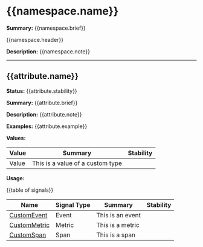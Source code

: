 # {{namespace.name}}

**Summary:** {{namespace.brief}}

{{namespace.header}}

**Description:** {{namespace.note}}

---------------------------------

## {{attribute.name}}

**Status:** {{attribute.stability}}

**Summary:** {{attribute.brief}}

**Description:** {{attribute.note}}

**Examples:** {{attribute.example}}

**Values:**

|Value|Summary|Stability|
|---|---|---|
|Value|This is a value of a custom type| |

**Usage:**

{{table of signals}}

|Name|Signal Type|Summary|Stability|
|---|---|---|---|
|[CustomEvent](event-custom.md)|Event|This is an event| |
|[CustomMetric](entity-custom.md)|Metric|This is a metric| |
|[CustomSpan](entity-custom.md)|Span|This is a span| |
